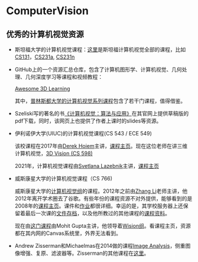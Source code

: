 # ComputerVision

## 优秀的计算机视觉资源

- 斯坦福大学的计算机视觉课程：[这里](http://vision.stanford.edu/teaching/)是斯坦福计算机视觉全部的课程，比如[CS131](http://vision.stanford.edu/teaching/cs131_fall2122/)，[CS231a](https://web.stanford.edu/class/cs231a/), [CS231n](http://cs231n.stanford.edu/)

- GitHub上的一个资源汇总仓库，包含了计算机图形学、计算机视觉、几何处理、几何深度学习等课程和视频教程：
  
  [Awesome 3D Learning](https://github.com/tensorush/Awesome-3D-Learning)
  
  其中，[普林斯都大学的计算机视觉系列课程](http://3dvision.princeton.edu/courses.html)包含了若干门课程，值得借鉴。
  
- Szeliski写的著名的书[《计算机视觉：算法与应用》](http://szeliski.org/Book/)在其官网上提供草稿版的pdf下载，同时，该网页上也提供了作者上课时的slides等资源。

- 伊利诺伊大学(UIUC)的计算机视觉课程(CS 543 / ECE 549)
  
  该校课程在2017年由[Derek Hoiem](http://dhoiem.cs.illinois.edu/)主讲，[课程主页](https://courses.engr.illinois.edu/cs543/sp2017/)。现在这位老师在讲三维计算机视觉，[3D Vision (CS 598)](https://courses.engr.illinois.edu/cs598dwh/fa2021/)
  
  2021年，计算机视觉课程由[Svetlana Lazebnik](http://slazebni.cs.illinois.edu/)主讲，[课程主页](http://slazebni.cs.illinois.edu/fall21/)

- 威斯康星大学的计算机视觉课程（CS 766)
  
  威斯康星大学的[计算机视觉组](http://pages.cs.wisc.edu/~dyer/vision.html)的课程。2012年之前由[Zhang Li](http://pages.cs.wisc.edu/~lizhang/)老师主讲，他2012年离开学术圈去了谷歌。有些年份的课程资源不对外提供，能够看到的是2008年的[课程主页](http://pages.cs.wisc.edu/~lizhang/courses/cs766-2008f/syllabus/syllabus.htm)。课件和[作业](http://pages.cs.wisc.edu/~lizhang/courses/cs766-2008f/projects/index.htm)都很详细。幸运的是，其学校服务器上还保留着最后一次课的[文件存档](http://pages.cs.wisc.edu/~lizhang/courses/cs766-2012f/syllabus/)，以及他所教过的其他课程的[课程资料](http://pages.cs.wisc.edu/~lizhang/courses/)。
  
  现在由[这门课程](http://pages.cs.wisc.edu/~mohitg/courses/CS766/)由Mohit Gupta主讲，他领导着[Wision组](https://wisionlab.cs.wisc.edu/)。看课程主页，资源都在其内网的Canvas系统里，外界无法看到。
  
  
- Andrew Zisserman和Michaelmas在2014做的课程[Image Analysis](https://www.robots.ox.ac.uk/~az/lectures/ia/index.html)，侧重图像增强、复原、滤波器等。Zisserman的其他课程在[这里](https://www.robots.ox.ac.uk/~az/lectures/)。
  


